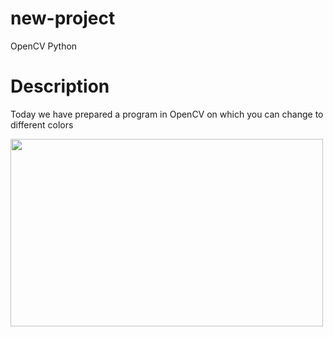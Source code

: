 # new-project
OpenCV Python
# Description
Today we have prepared a program in OpenCV on which you can change to different colors

<img src="https://github.com/YokubovMukhammadali/new-project/blob/main/스크린샷%202023-03-16%20오전%204.58.49.png" width="500" height="300">
